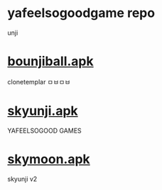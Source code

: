 # yafeelsogoodgame repo
unji

# [bounjiball.apk](https://github.com/imqge/yafeelsogoodgame/raw/refs/heads/main/bounjiball.apk)
clonetemplar ㅁㅂㅁㅂ
# [skyunji.apk](https://github.com/imqge/yafeelsogoodgame/raw/refs/heads/main/skyunji.apk)
YAFEELSOGOOD GAMES
# [skymoon.apk](https://github.com/imqge/yafeelsogoodgame/raw/refs/heads/main/skymoon.apk)
skyunji v2
